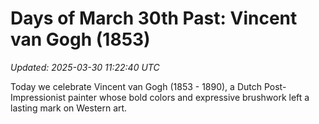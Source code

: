 # Days of March 30th Past: Vincent van Gogh (1853)

_Updated: 2025-03-30 11:22:40 UTC_

Today we celebrate Vincent van Gogh (1853 - 1890), a Dutch Post-Impressionist painter whose bold colors and expressive brushwork left a lasting mark on Western art.

